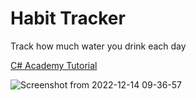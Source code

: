 # Habit Tracker
Track how much water you drink each day

[C# Academy Tutorial](https://www.youtube.com/watch?v=d1JIJdDVFjs)

![Screenshot from 2022-12-14 09-36-57](https://user-images.githubusercontent.com/101529105/207667714-53133d72-da8f-4b42-b5cf-85d2d0951313.png)
